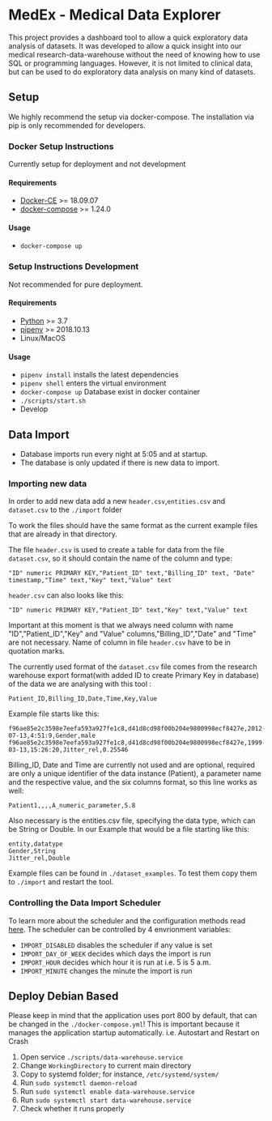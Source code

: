 # MedEx - Medical Data Explorer
This project provides a dashboard tool to allow a quick exploratory data analysis of datasets.
It was developed to allow a quick insight into our medical research-data-warehouse without the need of knowing how to use SQL or programming languages. 
However, it is not limited to clinical data, but can be used to do exploratory data analysis on many kind of datasets. 

## Setup ##
We highly recommend the setup via docker-compose. The installation via pip is only recommended for developers.

### Docker Setup Instructions ###
Currently setup for deployment and not development

#### Requirements ####
* [Docker-CE](https://docs.docker.com/install/) >= 18.09.07
* [docker-compose](https://docs.docker.com/compose/overview/) >= 1.24.0

#### Usage ####
* `docker-compose up`

### Setup Instructions Development ###
Not recommended for pure deployment.

#### Requirements ####
* [Python](https://www.python.org/) >= 3.7
* [pipenv](https://docs.pipenv.org/en/latest/) >= 2018.10.13
* Linux/MacOS

#### Usage ####
* `pipenv install` installs the latest dependencies
* `pipenv shell` enters the virtual environment
* `docker-compose up` Database exist in docker container
* `./scripts/start.sh`
* Develop

## Data Import ##
* Database imports run every night at 5:05 and at startup.
* The database is only updated if there is new data to import.

### Importing new data ###
In order to add new data add a new `header.csv`,`entities.csv` and `dataset.csv` to the `./import` folder

To work the files should have the same format as the current example files that are already in that directory. 

The file `header.csv` is used to create a table for data from the file` dataset.csv`, so it should contain the name of the column and type:

`"ID" numeric PRIMARY KEY,"Patient_ID" text,"Billing_ID" text, "Date" timestamp,"Time" text,"Key" text,"Value" text`

`header.csv` can also looks like this:

`"ID" numeric PRIMARY KEY,"Patient_ID" text,"Key" text,"Value" text`

Important at this moment is that we always need column with name "ID","Patient_ID","Key" and "Value" columns,"Billing_ID","Date" and "Time"  are not necessary. 
Name of column in file `header.csv` have to be in quotation marks.

The currently used format of the `dataset.csv` file comes from the research warehouse export format(with added ID to create Primary Key in database) of the data we are analysing with this tool :
 
`Patient_ID,Billing_ID,Date,Time,Key,Value`

Example file starts like this:
```
f96ae85e2c3598e7eefa593a927fe1c8,d41d8cd98f00b204e9800998ecf8427e,2012-07-13,4:51:9,Gender,male
f96ae85e2c3598e7eefa593a927fe1c8,d41d8cd98f00b204e9800998ecf8427e,1999-03-13,15:26:20,Jitter_rel,0.25546
```
Billing_ID, Date and Time are currently not used and are optional, required are only a unique identifier of the data instance (Patient), a parameter name and the respective value, and the six columns format, so this line works as well:
```
Patient1,,,,A_numeric_parameter,5.8
```
  
Also necessary is the entities.csv file, specifying the data type, which can be String or Double. 
In our Example that would be a file starting like this:
```
entity,datatype
Gender,String
Jitter_rel,Double
```

Example files can be found in `./dataset_examples`. To test them copy them to `./import` and restart the tool.


### Controlling the Data Import Scheduler ###
To learn more about the scheduler and the configuration methods read [here](https://apscheduler.readthedocs.io/en/latest/modules/triggers/cron.html#module-apscheduler.triggers.cron). 
The scheduler can be controlled by 4 envrionment variables:
* `IMPORT_DISABLED` disables the scheduler if any value is set
* `IMPORT_DAY_OF_WEEK` decides which days the import is run
* `IMPORT_HOUR` decides which hour it is run at i.e. 5 is 5 a.m.
* `IMPORT_MINUTE` changes the minute the import is run



## Deploy Debian Based ##
Please keep in mind that the application uses port 800 by default, that can be changed in the `./docker-compose.yml`!
This is important because it manages the application startup automatically. i.e. Autostart and Restart on Crash

1. Open service `./scripts/data-warehouse.service`
2. Change `WorkingDirectory` to current main directory
3. Copy to systemd folder; for instance, `/etc/systemd/system/`
4. Run `sudo systemctl daemon-reload`
5. Run `sudo systemctl enable data-warehouse.service`
6. Run `sudo systemctl start data-warehouse.service`
7. Check whether it runs properly



